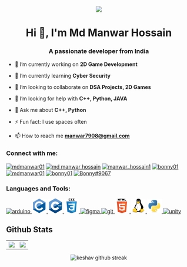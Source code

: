 <div align="center">
<img src="https://rishavanand.github.io/static/images/greetings.gif" align="center" style="width: 80%" />
</div>


<h1 align="center">Hi 👋, I'm Md Manwar Hossain</h1>
<h3 align="center">A passionate developer from India</h3>

- 🔭 I’m currently working on **2D Game Development**

- 🌱 I’m currently learning **Cyber Security**

- 👯 I’m looking to collaborate on **DSA Projects, 2D Games**

- 🤝 I’m looking for help with **C++, Python, JAVA**

- 💬 Ask me about **C++, Python**

- ⚡ Fun fact: I use spaces often 

- 📫 How to reach me **manwar7908@gmail.com**

<h3 align="left">Connect with me:</h3>
<p align="left">
<a href="https://dev.to/mdmanwar01" target="blank"><img align="center" src="https://raw.githubusercontent.com/rahuldkjain/github-profile-readme-generator/master/src/images/icons/Social/devto.svg" alt="mdmanwar01" height="30" width="40" /></a>
<a href="https://linkedin.com/in/md manwar hossain" target="blank"><img align="center" src="https://raw.githubusercontent.com/rahuldkjain/github-profile-readme-generator/master/src/images/icons/Social/linked-in-alt.svg" alt="md manwar hossain" height="30" width="40" /></a>
<a href="https://instagram.com/manwar_hossain1" target="blank"><img align="center" src="https://raw.githubusercontent.com/rahuldkjain/github-profile-readme-generator/master/src/images/icons/Social/instagram.svg" alt="manwar_hossain1" height="30" width="40" /></a>
<a href="https://www.hackerrank.com/bonny01" target="blank"><img align="center" src="https://raw.githubusercontent.com/rahuldkjain/github-profile-readme-generator/master/src/images/icons/Social/hackerrank.svg" alt="bonny01" height="30" width="40" /></a>
<a href="https://www.leetcode.com/mdmanwar01" target="blank"><img align="center" src="https://raw.githubusercontent.com/rahuldkjain/github-profile-readme-generator/master/src/images/icons/Social/leet-code.svg" alt="mdmanwar01" height="30" width="40" /></a>
<a href="https://auth.geeksforgeeks.org/user/bonny01" target="blank"><img align="center" src="https://raw.githubusercontent.com/rahuldkjain/github-profile-readme-generator/master/src/images/icons/Social/geeks-for-geeks.svg" alt="bonny01" height="30" width="40" /></a>
<a href="https://discord.gg/Bonny#9067" target="blank"><img align="center" src="https://raw.githubusercontent.com/rahuldkjain/github-profile-readme-generator/master/src/images/icons/Social/discord.svg" alt="Bonny#9067" height="30" width="40" /></a>
</p>

<h3 align="left">Languages and Tools:</h3>
<p align="left"> <a href="https://www.arduino.cc/" target="_blank" rel="noreferrer"> <img src="https://cdn.worldvectorlogo.com/logos/arduino-1.svg" alt="arduino" width="40" height="40"/> </a> <a href="https://www.cprogramming.com/" target="_blank" rel="noreferrer"> <img src="https://raw.githubusercontent.com/devicons/devicon/master/icons/c/c-original.svg" alt="c" width="40" height="40"/> </a> <a href="https://www.w3schools.com/cpp/" target="_blank" rel="noreferrer"> <img src="https://raw.githubusercontent.com/devicons/devicon/master/icons/cplusplus/cplusplus-original.svg" alt="cplusplus" width="40" height="40"/> </a> <a href="https://www.w3schools.com/css/" target="_blank" rel="noreferrer"> <img src="https://raw.githubusercontent.com/devicons/devicon/master/icons/css3/css3-original-wordmark.svg" alt="css3" width="40" height="40"/> </a> <a href="https://www.figma.com/" target="_blank" rel="noreferrer"> <img src="https://www.vectorlogo.zone/logos/figma/figma-icon.svg" alt="figma" width="40" height="40"/> </a> <a href="https://git-scm.com/" target="_blank" rel="noreferrer"> <img src="https://www.vectorlogo.zone/logos/git-scm/git-scm-icon.svg" alt="git" width="40" height="40"/> </a> <a href="https://www.w3.org/html/" target="_blank" rel="noreferrer"> <img src="https://raw.githubusercontent.com/devicons/devicon/master/icons/html5/html5-original-wordmark.svg" alt="html5" width="40" height="40"/> </a> <a href="https://www.linux.org/" target="_blank" rel="noreferrer"> <img src="https://raw.githubusercontent.com/devicons/devicon/master/icons/linux/linux-original.svg" alt="linux" width="40" height="40"/> </a> <a href="https://www.python.org" target="_blank" rel="noreferrer"> <img src="https://raw.githubusercontent.com/devicons/devicon/master/icons/python/python-original.svg" alt="python" width="40" height="40"/> </a> <a href="https://unity.com/" target="_blank" rel="noreferrer"> <img src="https://www.vectorlogo.zone/logos/unity3d/unity3d-icon.svg" alt="unity" width="40" height="40"/> </a> </p>

## Github Stats  
<table><tr><td valign="top" width="50%">

<div align="right"><img src="https://github-readme-stats.vercel.app/api?username=mdmanwar01&theme=dark&hide_border=false&include_all_commits=true&count_private=true" align="right" /></div>

</td><td valign="top" width="50%">

<img src="https://github-readme-stats.vercel.app/api/top-langs/?username=mdmanwar01&theme=dark&hide_border=false&include_all_commits=true&count_private=true&layout=compact" align="left" />

</td></tr></table>  
<p align="center">
<img src="https://github-readme-streak-stats.herokuapp.com/?user=mdmanwar01&theme=dark&hide_border=false" alt="keshav github streak" >
